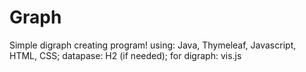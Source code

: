 # Graph
 Simple digraph creating program!
    using: Java, Thymeleaf, Javascript, HTML, CSS;
    datapase: H2 (if needed);
    for digraph: vis.js
